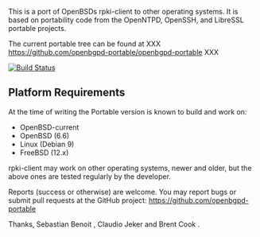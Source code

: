 This is a port of OpenBSDs rpki-client to other operating systems. It
is based on portability code from the OpenNTPD, OpenSSH, and LibreSSL
portable projects.

The current portable tree can be found at
XXX https://github.com/openbgpd-portable/openbgpd-portable XXX

[![Build Status](https://travis-ci.org/openbgpd-portable/openbgpd-portable.svg?branch=master)](https://travis-ci.org/openbgpd-portable/openbgpd-portable)

Platform Requirements
---------------------

At the time of writing the Portable version is known to build and work on:

 - OpenBSD-current
 - OpenBSD (6.6)
 - Linux (Debian 9)
 - FreeBSD (12.x)

rpki-client may work on other operating systems, newer and older, but the above
ones are tested regularly by the developer.

Reports (success or otherwise) are welcome. You may report bugs or submit pull
requests at the GitHub project: https://github.com/openbgpd-portable

Thanks,
  Sebastian Benoit <benno at openbsd.org>,
  Claudio Jeker <claudio at openbsd.org> and
  Brent Cook <bcook at openbsd.org>.
